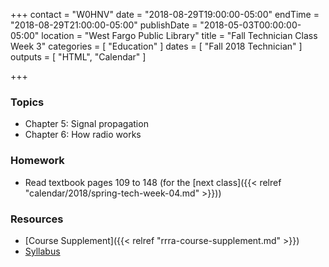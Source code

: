 +++
contact = "W0HNV"
date = "2018-08-29T19:00:00-05:00"
endTime = "2018-08-29T21:00:00-05:00"
publishDate = "2018-05-03T00:00:00-05:00"
location = "West Fargo Public Library"
title = "Fall Technician Class Week 3"
categories = [ "Education" ]
dates = [ "Fall 2018 Technician" ]
outputs = [ "HTML", "Calendar" ]

+++
### Topics

* Chapter 5: Signal propagation
* Chapter 6: How radio works

### Homework

* Read textbook pages 109 to 148 (for the [next class]({{< relref "calendar/2018/spring-tech-week-04.md" >}}))

### Resources

* [Course Supplement]({{< relref "rrra-course-supplement.md" >}})
* [Syllabus](/s/2xabO1oD5mbpVRh)
